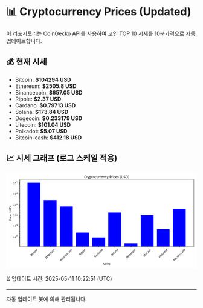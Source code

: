 
# 📊 Cryptocurrency Prices (Updated)

이 리포지토리는 CoinGecko API를 사용하여 코인 TOP 10 시세를 10분가격으로 자동 업데이트합니다.

## 💰 현재 시세
- Bitcoin: **$104294 USD**
- Ethereum: **$2505.8 USD**
- Binancecoin: **$657.05 USD**
- Ripple: **$2.37 USD**
- Cardano: **$0.79713 USD**
- Solana: **$173.84 USD**
- Dogecoin: **$0.233179 USD**
- Litecoin: **$101.04 USD**
- Polkadot: **$5.07 USD**
- Bitcoin-cash: **$412.18 USD**

## 📈 시세 그래프 (로그 스케일 적용)
![Crypto Prices](crypto_prices.png)

⏳ 업데이트 시간: 2025-05-11 10:22:51 (UTC)

---
자동 업데이트 봇에 의해 관리됩니다.
